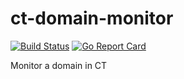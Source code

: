 ct-domain-monitor
==================

[![Build Status](https://travis-ci.org/umbernhard/ct-domain-monitor.svg?branch=master)](https://travis-ci.org/g)
[![Go Report Card](https://goreportcard.com/badge/github.com/umbernhard/ct-domain-monitor)]( https://goreportcard.com/badge/github.com/umbernhard/ct-domain-monitor)


Monitor a domain in CT 
